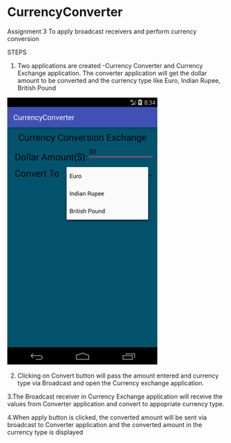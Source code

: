 # CurrencyConverter





Assignment 3 To apply broadcast receivers and perform currency conversion

STEPS

1. Two applications are created -Currency Converter and Currency Exchange application. The converter application will get the dollar amount to be converted and the currency type like Euro, Indian Rupee, British Pound

![image](https://github.com/YaminiMuralidharen/CurrencyConverter/blob/master/p1.png)

2. Clicking on Convert button will pass the amount entered and currency type via Broadcast and open the Currency exchange application.


      			  







3.The Broadcast receiver in Currency Exchange application will receive the values from Converter application and convert to appopriate currency type. 

4.When apply button is clicked, the converted amount will be sent via broadcast to Converter application and the converted amount in the currency type is displayed


     		          



